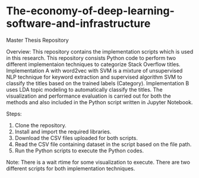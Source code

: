 # The-economy-of-deep-learning-software-and-infrastructure
Master Thesis Repository

Overview:
This repository contains the implementation scripts which is used in this research. This repository consists Python code to perform two different implementaion techniques to categorize Stack Overflow titles. Implementation A with word2vec with SVM is a mixture of unsupervised NLP technique for keyword extraction and supervised algorithm SVM to classify the titles based on the trained labels (Category). Implementation B uses LDA topic modeling to automatically classify the titles. The visualization and performance evaluation is carried out for both the methods and also included in the Python script written in Jupyter Notebook.

Steps:

1. Clone the repository.
2. Install and import the required libraries.
3. Download the CSV files uploaded for both scripts.
4. Read the CSV file containing dataset in the script based on the file path.
5. Run the Python scripts to execute the Python codes.

Note:
There is a wait rtime for some visualization to execute.
There are two different scripts for both implementation techniques.
